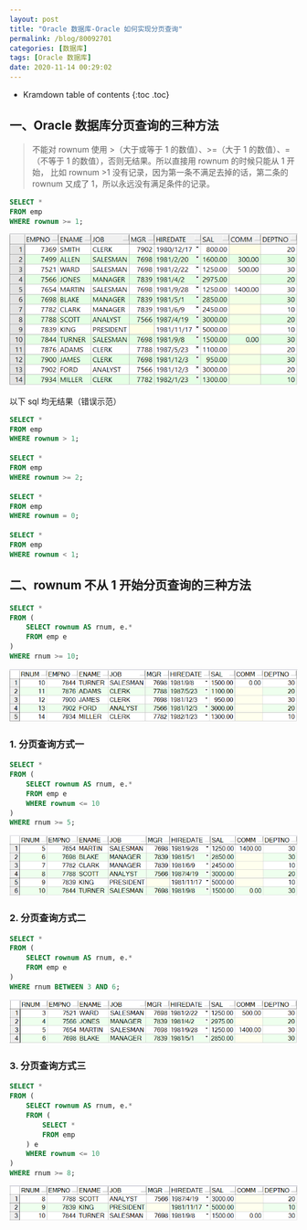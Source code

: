 ```yaml
---
layout: post
title: "Oracle 数据库-Oracle 如何实现分页查询"
permalink: /blog/80092701
categories: [数据库]
tags: [Oracle 数据库]
date: 2020-11-14 00:29:02
---
```


* Kramdown table of contents
{:toc .toc}
## 一、Oracle 数据库分页查询的三种方法

> 不能对 rownum 使用 >（大于或等于 1 的数值）、>=（大于 1 的数值）、=（不等于 1 的数值），否则无结果。所以直接用 rownum 的时候只能从 1 开始，
> 比如 rownum >1 没有记录，因为第一条不满足去掉的话，第二条的 rownum 又成了 1，所以永远没有满足条件的记录。

```sql
SELECT *
FROM emp
WHERE rownum >= 1;
```

![image-20201114003017890](../assets/post-list/img/image-20201114003017890.png)

以下 sql 均无结果（错误示范）

```sql
SELECT *
FROM emp
WHERE rownum > 1;

SELECT *
FROM emp
WHERE rownum >= 2;

SELECT *
FROM emp
WHERE rownum = 0;

SELECT *
FROM emp
WHERE rownum < 1;
```

## 二、rownum 不从 1 开始分页查询的三种方法

```sql
SELECT *
FROM (
	SELECT rownum AS rnum, e.*
	FROM emp e
)
WHERE rnum >= 10;
```

![image-20201114003022818](../assets/post-list/img/image-20201114003022818.png)

### 1. 分页查询方式一

```sql
SELECT *
FROM (
	SELECT rownum AS rnum, e.*
	FROM emp e
	WHERE rownum <= 10
)
WHERE rnum >= 5;
```

![image-20201114003025687](../assets/post-list/img/image-20201114003025687.png)

### 2. 分页查询方式二

```sql
SELECT *
FROM (
	SELECT rownum AS rnum, e.*
	FROM emp e
)
WHERE rnum BETWEEN 3 AND 6;
```

![image-20201114003028996](../assets/post-list/img/image-20201114003028996.png)

### 3. 分页查询方式三

```sql
SELECT *
FROM (
	SELECT rownum AS rnum, e.*
	FROM (
		SELECT *
		FROM emp
	) e
	WHERE rownum <= 10
)
WHERE rnum >= 8;
```

![image-20201114003031930](../assets/post-list/img/image-20201114003031930.png)